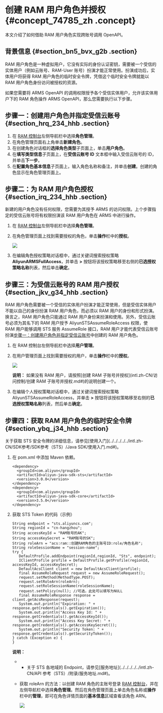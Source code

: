 # 创建 RAM 用户角色并授权 {#concept_74785_zh .concept}

本文介绍了如何借助 RAM 用户角色实现跨账号调用 OpenAPI。

## 背景信息 {#section_bn5_bvx_g2b .section}

RAM 用户角色是一种虚拟用户，它没有实际的身份认证密钥，需要被一个受信的实体用户（例如云账号、RAM-User 账号）扮演才能正常使用。扮演成功后，实体用户将获得 RAM 用户角色的临时安全令牌，凭借这个临时安全令牌就能以 RAM 用户角色身份访问被授权的资源。

如果您需要将 ARMS OpenAPI 的调用权限授予各个受信实体用户，允许该实体用户下的 RAM 角色操作 ARMS OpenAPI，那么您需要执行以下步骤。

## 步骤一：创建用户角色并指定受信云账号 {#section_hrq_234_hhb .section}

1.  在 [RAM 控制台](http://ram.console.aliyun.com)左侧导航栏中选择**角色管理**。
2.  在角色管理页面右上角单击**新建角色**。
3.  在创建角色对话框的**选择角色类型**子页面上，单击**用户角色**。
4.  在**填写类型信息**子页面上，在**受信云账号 ID** 文本框中输入受信云账号的 ID，并单击**下一步**。
5.  在**配置角色基本信息**子页面上，输入角色名称和备注，并单击**创建**。创建的角色显示在角色管理页面上。

## 步骤二：为 RAM 用户角色授权 {#section_irq_234_hhb .section}

新建的用户角色没有任何权限，您需要为其授予 ARMS 的访问权限。上个步骤指定的受信云账号将有权限扮演该 RAM 用户角色在 ARMS 中进行操作。

1.  在 [RAM 控制台](http://ram.console.aliyun.com)左侧导航栏中选择**角色管理**。
2.  在角色管理页面上找到需要授权的角色，单击**操作**栏中的**授权**。

    ![](http://static-aliyun-doc.oss-cn-hangzhou.aliyuncs.com/assets/img/152350/155489764243265_zh-CN.png) 

3.  在编辑角色授权策略对话框中，通过关键词搜索授权策略 **AliyunARMSFullAccess**，并单击 **\>** 按钮将该授权策略移至右侧的**已选授权策略名称**列表，然后单击**确定**。

## 步骤三：为受信云账号的 RAM 用户授权 {#section_jkv_g34_hhb .section}

RAM 用户角色需要被一个受信的实体用户扮演才能正常使用，但是受信实体用户不能以自己的身份扮演 RAM 用户角色，而必须以 RAM 用户的身份和形式扮演。换言之，RAM 用户角色只能通过 RAM 用户身份来扮演和使用。另外，受信云账号必须为其名下的 RAM 用户授予 AliyunSTSAssumeRoleAccess 权限，使 RAM 用户能够调用 STS 服务 AssumeRole 接口，RAM 用户才能代表受信云账号扮演[步骤一：创建用户角色并指定受信云账号](#section_hrq_234_hhb)中创建的 RAM 用户角色。

1.  在 RAM 控制台左侧导航栏中选择**用户管理**。
2.  在用户管理页面上找到需要授权的用户，单击**操作**栏中的**授权**。

    ![](http://static-aliyun-doc.oss-cn-hangzhou.aliyuncs.com/assets/img/152350/155489764343266_zh-CN.png) 

    **说明：** 如果没有 RAM 用户，请按照[创建 RAM 子账号并授权](intl.zh-CN/访问控制/创建 RAM 子账号并授权.md#)的说明创建一个。

3.  在编辑个人授权策略对话框中，通过关键词搜索授权策略 AliyunSTSAssumeRoleAccess，并单击 **\>** 按钮将该授权策略移至右侧的**已选授权策略名称**列表，然后单击**确定**。

## 步骤四：获取 RAM 用户角色的临时安全令牌 {#section_ybq_j34_hhb .section}

关于获取 STS 安全令牌的详细信息，请参见[使用入门](../../../../../intl.zh-CN/SDK参考/SDK参考（STS）/Java SDK/使用入门.md#)。

1.  在 pom.xml 中添加 Maven 依赖。

    ```
    <dependency>
      <groupId>com.aliyun</groupId>
      <artifactId>aliyun-java-sdk-sts</artifactId>
      <version>3.0.0</version>
    </dependency>
    <dependency>
      <groupId>com.aliyun</groupId>
      <artifactId>aliyun-java-sdk-core</artifactId>
      <version>3.5.0</version>
    </dependency>
    ```

2.  获取 STS Token 的代码（示例）

    ```
    String endpoint = "sts.aliyuncs.com";
    String regionId = "cn-hangzhou";
    String accessKeyId = "RAM账号的AK";
    String accessKeySecret = "RAM账号的SK";
    String roleArn = "acs:ram::创建RAM角色的主账号ID:role/角色名称";
    String roleSessionName = "session-name";
    try {
       DefaultProfile.addEndpoint(regionId,regionId, "Sts", endpoint);
       IClientProfile profile = DefaultProfile.getProfile(regionId, accessKeyId, accessKeySecret);
       DefaultAcsClient client = new DefaultAcsClient(profile);
       final AssumeRoleRequest request = new AssumeRoleRequest();
       request.setMethod(MethodType.POST);
       request.setRoleArn(roleArn);
       request.setRoleSessionName(roleSessionName);
       request.setPolicy(null); //可选，此处可以填写为NULL
       final AssumeRoleResponse response = client.getAcsResponse(request);
       System.out.println("Expiration: " + response.getCredentials().getExpiration());
       System.out.println("Access Key Id: " + response.getCredentials().getAccessKeyId());
       System.out.println("Access Key Secret: " + response.getCredentials().getAccessKeySecret());
       System.out.println("Security Token: " + response.getCredentials().getSecurityToken());
    } catch (Exception e) {
    }
    ```

    **说明：** 

    -   -   关于 STS 各地域的 Endpoint，请参见[服务地址](../../../../../intl.zh-CN/API 参考（STS）/附录/服务地址.md#)。
    -   获取 roleArn 的方法：以创建 RAM 角色的主账号登录 [RAM 控制台](http://ram.console.aliyun.com)，并在左侧导航栏中选择**角色管理**。然后在角色管理页面上单击角色名称或**操作**栏中的**管理**，即可在角色详情页面的**基本信息**区域查看该角色 ARN。

        ![](http://static-aliyun-doc.oss-cn-hangzhou.aliyuncs.com/assets/img/152350/155489764343267_zh-CN.png) 


